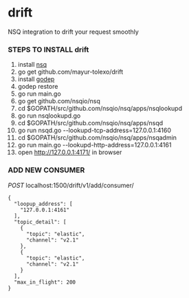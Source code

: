 # drift
NSQ integration to drift your request smoothly

### STEPS TO INSTALL drift
1. install [nsq](https://nsq.io/deployment/installing.html)
1. go get github.com/mayur-tolexo/drift
1. install [godep](https://www.github.com/tools/godep)
1. godep restore
1. go run main.go
1. go get github.com/nsqio/nsq
1. cd $GOPATH/src/github.com/nsqio/nsq/apps/nsqlookupd
1. go run nsqlookupd.go
1. cd $GOPATH/src/github.com/nsqio/nsq/apps/nsqd
1. go run nsqd.go --lookupd-tcp-address=127.0.0.1:4160
1. cd $GOPATH/src/github.com/nsqio/nsq/apps/nsqadmin
1. go run main.go --lookupd-http-address=127.0.0.1:4161
1. open http://127.0.0.1:4171/ in browser


### ADD NEW CONSUMER
*POST* localhost:1500/drift/v1/add/consumer/
```
{
  "loopup_address": [
    "127.0.0.1:4161"
  ],
  "topic_detail": [
    {
      "topic": "elastic",
      "channel": "v2.1"
    },
    {
      "topic": "elastic",
      "channel": "v2.1"
    }
  ],
  "max_in_flight": 200
}
```
